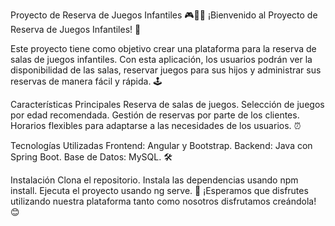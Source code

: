 Proyecto de Reserva de Juegos Infantiles 🎮🧒👧
¡Bienvenido al Proyecto de Reserva de Juegos Infantiles! 🎉

Este proyecto tiene como objetivo crear una plataforma para la reserva de salas de juegos infantiles. Con esta aplicación, los usuarios podrán ver la disponibilidad de las salas, reservar juegos para sus hijos y administrar sus reservas de manera fácil y rápida. 🕹️

Características Principales
Reserva de salas de juegos.
Selección de juegos por edad recomendada.
Gestión de reservas por parte de los clientes.
Horarios flexibles para adaptarse a las necesidades de los usuarios. ⏰

Tecnologías Utilizadas
Frontend: Angular y Bootstrap.
Backend: Java con Spring Boot.
Base de Datos: MySQL. 🛠️

Instalación
Clona el repositorio.
Instala las dependencias usando npm install.
Ejecuta el proyecto usando ng serve. 🚀
¡Esperamos que disfrutes utilizando nuestra plataforma tanto como nosotros disfrutamos creándola! 😊
